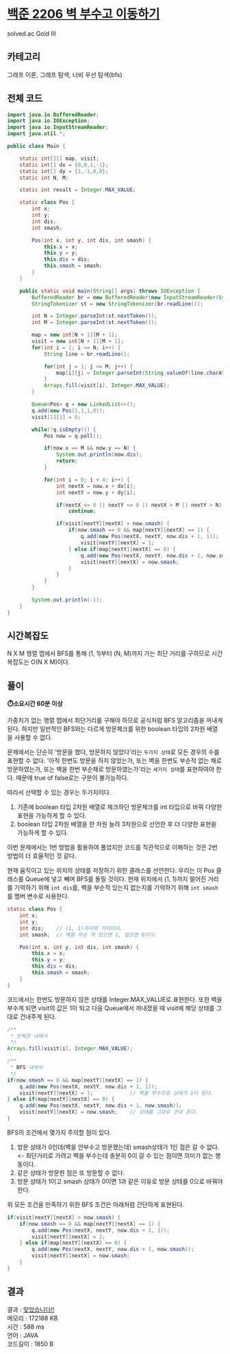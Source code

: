 # [백준 2206 벽 부수고 이동하기](https://www.acmicpc.net/problem/2206)

solved.ac Gold III

## 카테고리

그래프 이론, 그래프 탐색, 너비 우선 탐색(bfs)

## 전체 코드

```java
import java.io.BufferedReader;
import java.io.IOException;
import java.io.InputStreamReader;
import java.util.*;

public class Main {

    static int[][] map, visit;
    static int[] dx = {0,0,1,-1};
    static int[] dy = {1,-1,0,0};
    static int N, M;

    static int result = Integer.MAX_VALUE;

    static class Pos {
        int x;
        int y;
        int dis;
        int smash;

        Pos(int x, int y, int dis, int smash) {
            this.x = x;
            this.y = y;
            this.dis = dis;
            this.smash = smash;
        }
    }

    public static void main(String[] args) throws IOException {
        BufferedReader br = new BufferedReader(new InputStreamReader(System.in));
        StringTokenizer st = new StringTokenizer(br.readLine());

        int N = Integer.parseInt(st.nextToken());
        int M = Integer.parseInt(st.nextToken());

        map = new int[N + 1][M + 1];
        visit = new int[N + 1][M + 1];
        for(int i = 1; i <= N; i++) {
            String line = br.readLine();

            for(int j = 1; j <= M; j++) {
                map[i][j] = Integer.parseInt(String.valueOf(line.charAt(j - 1)));
            }
            Arrays.fill(visit[i], Integer.MAX_VALUE);
        }

        Queue<Pos> q = new LinkedList<>();
        q.add(new Pos(1,1,1,0));
        visit[1][1] = 0;

        while(!q.isEmpty()) {
            Pos now = q.poll();

            if(now.x == M && now.y == N) {
                System.out.println(now.dis);
                return;
            }

            for(int i = 0; i < 4; i++) {
                int nextX = now.x + dx[i];
                int nextY = now.y + dy[i];

                if(nextX <= 0 || nextY <= 0 || nextX > M || nextY > N)
                    continue;

                if(visit[nextY][nextX] > now.smash) {
                    if(now.smash == 0 && map[nextY][nextX] == 1) {
                        q.add(new Pos(nextX, nextY, now.dis + 1, 1));
                        visit[nextY][nextX] = 1;
                    } else if(map[nextY][nextX] == 0) {
                        q.add(new Pos(nextX, nextY, now.dis + 1, now.smash));
                        visit[nextY][nextX] = now.smash;
                    }
                }
            }
        }

        System.out.println(-1);
    }
}
```

## 시간복잡도

N X M 행렬 맵에서 BFS를 통해 (1, 1)부터 (N, M)까지 가는 최단 거리를 구하므로 시간복잡도는 O(N X M)이다.

## 풀이

**⏱️소요시간 60분 이상**<br>

가중치가 없는 행렬 맵에서 최단거리를 구해야 하므로 공식처럼 BFS 알고리즘을 꺼내게 된다. 하지만 일반적인 BFS와는 다르게 방문체크를 위한 boolean 타입의 2차원 배열을 사용할 수 없다.

문제에서는 단순히 '방문을 했다, 방문하지 않았다'라는 `두가지 상태`로 모든 경우의 수를 표현할 수 없다. '아직 한번도 방문을 하지 않았는가, 또는 벽을 한번도 부순적 없는 채로 방문하였는가, 또는 벽을 한번 부순채로 방문하였는가'라는 `세가지 상태`를 표현하여야 한다. 때문에 true of false로는 구분이 불가능하다.

따라서 선택할 수 있는 경우는 두가지이다.<br>
1. 기존에 boolean 타입 2차원 배열로 체크하던 방문체크를 int 타입으로 바꿔 다양한 표현을 가능하게 할 수 있다.
2. boolean 타입 2차원 배열을 한 차원 늘려 3차원으로 선언한 후 더 다양한 표현을 가능하게 할 수 있다.

이번 문제에서는 1번 방법을 활용하여 풀었지만 코드를 직관적으로 이해하는 것은 2번 방법이 더 효율적인 것 같다.

현재 움직이고 있는 위치의 상태를 저장하기 위한 클래스를 선언한다. 우리는 이 Pos 클래스를 Queue에 넣고 빼며 BFS를 돌릴 것이다. 현재 위치에서 (1, 1)까지 떨어진 거리를 기억하기 위해 `int dis`를, 벽을 부순적 있는지 없는지를 기억하기 위해 `int smash`를 멤버 변수로 사용한다.
```java
static class Pos {
    int x;
    int y;
    int dis;    // (1, 1)까지의 거리이다.
    int smash;  // 벽을 부순 적 있으면 1, 없으면 0이다.

    Pos(int x, int y, int dis, int smash) {
        this.x = x;
        this.y = y;
        this.dis = dis;
        this.smash = smash;
    }
}
```

코드에서는 한번도 방문하지 않은 상태를 Integer.MAX_VALUE로 표현한다. 또한 벽을 부수게 되면 visit의 값은 1이 되고 다음 Queue에서 꺼내졌을 때 visit에 해당 상태를 그대로 건내주게 된다.
```java
/**
 * 반복문 내에서
 */
Arrays.fill(visit[i], Integer.MAX_VALUE);

/**
 * BFS 내에서
 */
if(now.smash == 0 && map[nextY][nextX] == 1) {
    q.add(new Pos(nextX, nextY, now.dis + 1, 1));
    visit[nextY][nextX] = 1;            // 벽을 부수므로 상태가 1이 된다.
} else if(map[nextY][nextX] == 0) {
    q.add(new Pos(nextX, nextY, now.dis + 1, now.smash));
    visit[nextY][nextX] = now.smash;    // 상태를 그대로 건내 준다.
}
```

BFS의 조건에서 몇가지 주의할 점이 있다.<br>
1. 방문 상태가 0인데(벽을 안부수고 방문했는데) smash상태가 1인 점은 갈 수 없다. <- 최단거리로 가려고 벽을 부수는데 충분히 0이 갈 수 있는 점이면 의미가 없는 행동이다.
2. 같은 상태가 방문한 점은 또 방문할 수 없다.
3. 방문 상태가 1이고 smash 상태가 0이면 1과 같은 이유로 방문 상태를 0으로 바꿔야 한다.

위 모든 조건을 만족하기 위한 BFS 조건은 아래처럼 간단하게 표현된다.

```java
if(visit[nextY][nextX] > now.smash) {
    if(now.smash == 0 && map[nextY][nextX] == 1) {
        q.add(new Pos(nextX, nextY, now.dis + 1, 1));
        visit[nextY][nextX] = 1;
    } else if(map[nextY][nextX] == 0) {
        q.add(new Pos(nextX, nextY, now.dis + 1, now.smash));
        visit[nextY][nextX] = now.smash;
    }
}
```
## 결과

결과 : [맞았습니다!!](https://www.acmicpc.net/source/65045417)<br>
메모리 : 172188 KB<br>
시간 : 588 ms<br>
언어 : JAVA<br>
코드길이 : 1850 B<br>
